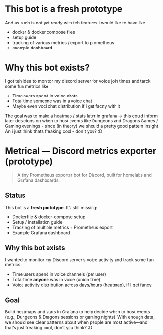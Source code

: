 # This bot is a fresh prototype
And as such is not yet ready with teh features i would like to have like
- docker & docker compose files
- setup guide
- tracking of various metrics / export to prometheus
- example dashboard

# Why this bot exists?
I got teh idea to monitor my discord server for voice join times and tarck some fun metrics like
- Time suers spend in voice chats
- Total time someone was in a voice chat
- Maybe even voci chat distribution if i get facny with it

The goal was to make a heatmap / stats later in grafana -> this could inform later desicions on when
to host events like Dungeons and Dragons Games / Gaming evenings - since (in theory) we should a pretty good pattern insight
An i just think thats freaking cool - don't you? :D

# Metrical — Discord metrics exporter (prototype)

> A tiny Prometheus exporter bot for Discord, built for homelabs and Grafana dashboards.

## Status
This bot is a **fresh prototype**. It’s still missing:
- Dockerfile & docker-compose setup
- Setup / installation guide
- Tracking of multiple metrics + Prometheus export
- Example Grafana dashboard

## Why this bot exists
I wanted to monitor my Discord server’s voice activity and track some fun metrics:
- Time users spend in voice channels (per user)
- Total time **anyone** was in voice (union time)
- Voice activity distribution across days/hours (heatmap), if I get fancy

## Goal
Build heatmaps and stats in Grafana to help decide when to host events (e.g., Dungeons & Dragons sessions or gaming nights). 
With enough data, we should see clear patterns about when people are most active—and that’s just freaking cool, don’t you think? :D
